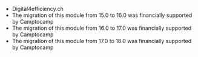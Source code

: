 - Digital4efficiency.ch
- The migration of this module from 15.0 to 16.0 was financially supported by Camptocamp
- The migration of this module from 16.0 to 17.0 was financially supported by Camptocamp
- The migration of this module from 17.0 to 18.0 was financially supported by Camptocamp
